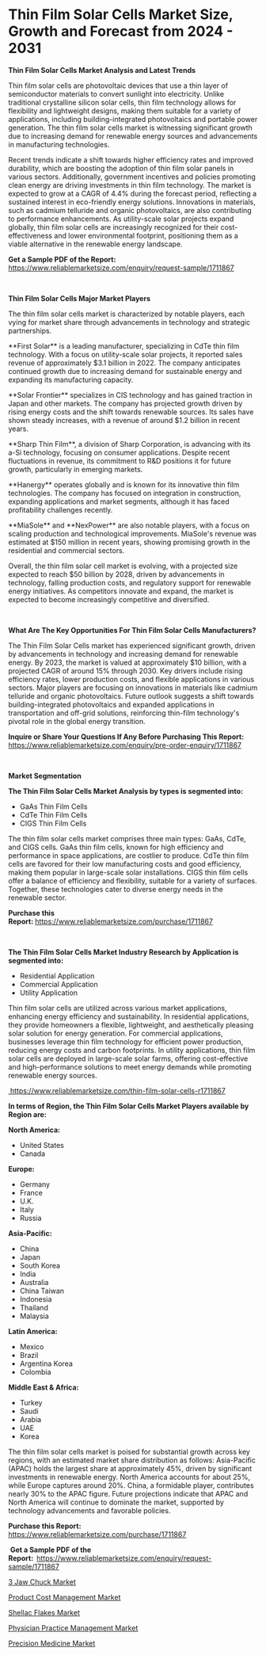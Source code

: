 <p><h1>Thin Film Solar Cells Market Size, Growth and Forecast from 2024 - 2031</h1></p><p><strong>Thin Film Solar Cells Market Analysis and Latest Trends</strong></p>
<p><p>Thin film solar cells are photovoltaic devices that use a thin layer of semiconductor materials to convert sunlight into electricity. Unlike traditional crystalline silicon solar cells, thin film technology allows for flexibility and lightweight designs, making them suitable for a variety of applications, including building-integrated photovoltaics and portable power generation. The thin film solar cells market is witnessing significant growth due to increasing demand for renewable energy sources and advancements in manufacturing technologies.</p><p>Recent trends indicate a shift towards higher efficiency rates and improved durability, which are boosting the adoption of thin film solar panels in various sectors. Additionally, government incentives and policies promoting clean energy are driving investments in thin film technology. The market is expected to grow at a CAGR of 4.4% during the forecast period, reflecting a sustained interest in eco-friendly energy solutions. Innovations in materials, such as cadmium telluride and organic photovoltaics, are also contributing to performance enhancements. As utility-scale solar projects expand globally, thin film solar cells are increasingly recognized for their cost-effectiveness and lower environmental footprint, positioning them as a viable alternative in the renewable energy landscape.</p></p>
<p><strong>Get a Sample PDF of the Report:&nbsp;</strong> <a href="https://www.reliablemarketsize.com/enquiry/request-sample/1711867?utm_campaign=1779&utm_medium=2&utm_source=Github&utm_content=ia&utm_term=22102024&utm_id=thin-film-solar-cells">https://www.reliablemarketsize.com/enquiry/request-sample/1711867</a></p>
<p>&nbsp;</p>
<p><strong>Thin Film Solar Cells Major Market Players</strong></p>
<p><p>The thin film solar cells market is characterized by notable players, each vying for market share through advancements in technology and strategic partnerships. </p><p>**First Solar** is a leading manufacturer, specializing in CdTe thin film technology. With a focus on utility-scale solar projects, it reported sales revenue of approximately $3.1 billion in 2022. The company anticipates continued growth due to increasing demand for sustainable energy and expanding its manufacturing capacity.</p><p>**Solar Frontier** specializes in CIS technology and has gained traction in Japan and other markets. The company has projected growth driven by rising energy costs and the shift towards renewable sources. Its sales have shown steady increases, with a revenue of around $1.2 billion in recent years.</p><p>**Sharp Thin Film**, a division of Sharp Corporation, is advancing with its a-Si technology, focusing on consumer applications. Despite recent fluctuations in revenue, its commitment to R&D positions it for future growth, particularly in emerging markets.</p><p>**Hanergy** operates globally and is known for its innovative thin film technologies. The company has focused on integration in construction, expanding applications and market segments, although it has faced profitability challenges recently. </p><p>**MiaSole** and **NexPower** are also notable players, with a focus on scaling production and technological improvements. MiaSole's revenue was estimated at $150 million in recent years, showing promising growth in the residential and commercial sectors.</p><p>Overall, the thin film solar cell market is evolving, with a projected size expected to reach $50 billion by 2028, driven by advancements in technology, falling production costs, and regulatory support for renewable energy initiatives. As competitors innovate and expand, the market is expected to become increasingly competitive and diversified.</p></p>
<p>&nbsp;</p>
<p><strong>What Are The Key Opportunities For Thin Film Solar Cells Manufacturers?</strong></p>
<p><p>The Thin Film Solar Cells market has experienced significant growth, driven by advancements in technology and increasing demand for renewable energy. By 2023, the market is valued at approximately $10 billion, with a projected CAGR of around 15% through 2030. Key drivers include rising efficiency rates, lower production costs, and flexible applications in various sectors. Major players are focusing on innovations in materials like cadmium telluride and organic photovoltaics. Future outlook suggests a shift towards building-integrated photovoltaics and expanded applications in transportation and off-grid solutions, reinforcing thin-film technology's pivotal role in the global energy transition.</p></p>
<p><strong>Inquire or Share Your Questions If Any Before Purchasing This Report:</strong> <a href="https://www.reliablemarketsize.com/enquiry/pre-order-enquiry/1711867?utm_campaign=1779&utm_medium=2&utm_source=Github&utm_content=ia&utm_term=22102024&utm_id=thin-film-solar-cells">https://www.reliablemarketsize.com/enquiry/pre-order-enquiry/1711867</a></p>
<p>&nbsp;</p>
<p><strong>Market Segmentation</strong></p>
<p><strong>The Thin Film Solar Cells Market Analysis by types is segmented into:</strong></p>
<p><ul><li>GaAs Thin Film Cells</li><li>CdTe Thin Film Cells</li><li>CIGS Thin Film Cells</li></ul></p>
<p><p>The thin film solar cells market comprises three main types: GaAs, CdTe, and CIGS cells. GaAs thin film cells, known for high efficiency and performance in space applications, are costlier to produce. CdTe thin film cells are favored for their low manufacturing costs and good efficiency, making them popular in large-scale solar installations. CIGS thin film cells offer a balance of efficiency and flexibility, suitable for a variety of surfaces. Together, these technologies cater to diverse energy needs in the renewable sector.</p></p>
<p><strong>Purchase this Report:&nbsp;</strong><a href="https://www.reliablemarketsize.com/purchase/1711867?utm_campaign=1779&utm_medium=2&utm_source=Github&utm_content=ia&utm_term=22102024&utm_id=thin-film-solar-cells">https://www.reliablemarketsize.com/purchase/1711867</a></p>
<p>&nbsp;</p>
<p><strong>The Thin Film Solar Cells Market Industry Research by Application is segmented into:</strong></p>
<p><ul><li>Residential Application</li><li>Commercial Application</li><li>Utility Application</li></ul></p>
<p><p>Thin film solar cells are utilized across various market applications, enhancing energy efficiency and sustainability. In residential applications, they provide homeowners a flexible, lightweight, and aesthetically pleasing solar solution for energy generation. For commercial applications, businesses leverage thin film technology for efficient power production, reducing energy costs and carbon footprints. In utility applications, thin film solar cells are deployed in large-scale solar farms, offering cost-effective and high-performance solutions to meet energy demands while promoting renewable energy sources.</p></p>
<p><a href="https://www.reliablemarketsize.com/thin-film-solar-cells-r1711867?utm_campaign=1779&utm_medium=2&utm_source=Github&utm_content=ia&utm_term=22102024&utm_id=thin-film-solar-cells">&nbsp;https://www.reliablemarketsize.com/thin-film-solar-cells-r1711867</a></p>
<p><strong>In terms of Region, the Thin Film Solar Cells Market Players available by Region are:</strong></p>
<p>
    <p> <strong> North America: </strong>
        <ul>
            <li>United States</li>
            <li>Canada</li>
        </ul>
        </p> 
    <p> <strong> Europe: </strong>
        <ul>
            <li>Germany</li>
            <li>France</li>
            <li>U.K.</li>
            <li>Italy</li>
            <li>Russia</li>
        </ul>
        </p> 
    <p> <strong> Asia-Pacific: </strong>
        <ul>
            <li>China</li>
            <li>Japan</li>
            <li>South Korea</li>
            <li>India</li>
            <li>Australia</li>
            <li>China Taiwan</li>
            <li>Indonesia</li>
            <li>Thailand</li>
            <li>Malaysia</li>
        </ul>
        </p> 
    <p> <strong> Latin America: </strong>
        <ul>
            <li>Mexico</li>
            <li>Brazil</li>
            <li>Argentina Korea</li>
            <li>Colombia</li>
        </ul>
        </p> 
    <p> <strong> Middle East & Africa: </strong>
        <ul>
            <li>Turkey</li>
            <li>Saudi</li>
            <li>Arabia</li>
            <li>UAE</li>
            <li>Korea</li>
        </ul>
    </p>
    </p>
<p><p>The thin film solar cells market is poised for substantial growth across key regions, with an estimated market share distribution as follows: Asia-Pacific (APAC) holds the largest share at approximately 45%, driven by significant investments in renewable energy. North America accounts for about 25%, while Europe captures around 20%. China, a formidable player, contributes nearly 30% to the APAC figure. Future projections indicate that APAC and North America will continue to dominate the market, supported by technology advancements and favorable policies.</p></p>
<p><strong>Purchase this Report: </strong><a href="https://www.reliablemarketsize.com/purchase/1711867?utm_campaign=1779&utm_medium=2&utm_source=Github&utm_content=ia&utm_term=22102024&utm_id=thin-film-solar-cells">https://www.reliablemarketsize.com/purchase/1711867</a></p>
<p>&nbsp;<strong>Get a Sample PDF of the Report:&nbsp;&nbsp;</strong><a href="https://www.reliablemarketsize.com/enquiry/request-sample/1711867?utm_campaign=1779&utm_medium=2&utm_source=Github&utm_content=ia&utm_term=22102024&utm_id=thin-film-solar-cells">https://www.reliablemarketsize.com/enquiry/request-sample/1711867</a></p>
<p><strong></strong></p>
<p><p><a href="https://issuu.com/reportprime-2/docs/3-jaw-chuck-market-size-2030.pptx_3f921385757f9e?utm_campaign=1779&utm_medium=2&utm_source=Github&utm_content=ia&utm_term=22102024&utm_id=thin-film-solar-cells">3 Jaw Chuck Market</a></p><p><a href="https://www.linkedin.com/pulse/exploring-product-cost-management-market-dynamics-erebf?utm_campaign=1779&utm_medium=2&utm_source=Github&utm_content=ia&utm_term=22102024&utm_id=thin-film-solar-cells">Product Cost Management Market</a></p><p><a href="https://www.linkedin.com/pulse/comprehensive-shellac-flakes-market-report-segmentation-type-application-2jsue?utm_campaign=1779&utm_medium=2&utm_source=Github&utm_content=ia&utm_term=22102024&utm_id=thin-film-solar-cells">Shellac Flakes Market</a></p><p><a href="https://www.linkedin.com/pulse/physician-practice-management-market-outlook-share-analysis-a38xf?utm_campaign=1779&utm_medium=2&utm_source=Github&utm_content=ia&utm_term=22102024&utm_id=thin-film-solar-cells">Physician Practice Management Market</a></p><p><a href="https://www.linkedin.com/pulse/emerging-precision-medicine-market-opportunities-analysis-8vn8c?utm_campaign=1779&utm_medium=2&utm_source=Github&utm_content=ia&utm_term=22102024&utm_id=thin-film-solar-cells">Precision Medicine Market</a></p></p>